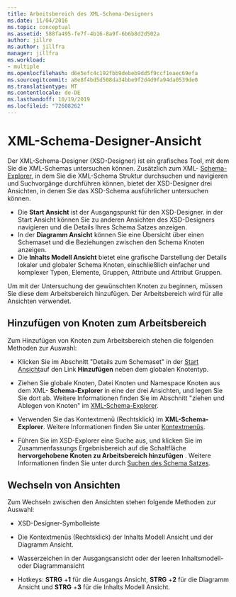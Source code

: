 ```yaml
---
title: Arbeitsbereich des XML-Schema-Designers
ms.date: 11/04/2016
ms.topic: conceptual
ms.assetid: 588fa495-fe7f-4b16-8a9f-6b6b8d2d502a
author: jillre
ms.author: jillfra
manager: jillfra
ms.workload:
- multiple
ms.openlocfilehash: d6e5efc4c192fbb9debeb9dd5f9ccf1eaec69efa
ms.sourcegitcommit: a8e8f4bd5d508da34bbe9f2d4d9fa94da0539de0
ms.translationtype: MT
ms.contentlocale: de-DE
ms.lasthandoff: 10/19/2019
ms.locfileid: "72608262"
---
```

# <a name="xml-schema-designer-workspace-views"></a>XML-Schema-Designer-Ansicht

Der XML-Schema-Designer (XSD-Designer) ist ein grafisches Tool, mit dem Sie die XML-Schemas untersuchen können. Zusätzlich zum XML- [Schema-Explorer](../xml-tools/xml-schema-explorer.md), in dem Sie die XML-Schema Struktur durchsuchen und navigieren und Suchvorgänge durchführen können, bietet der XSD-Designer drei Ansichten, in denen Sie das XSD-Schema ausführlicher untersuchen können.

- Die **Start Ansicht** ist der Ausgangspunkt für den XSD-Designer. in der Start Ansicht können Sie zu anderen Ansichten des XSD-Designers navigieren und die Details Ihres Schema Satzes anzeigen.
- In der **Diagramm Ansicht** können Sie eine Übersicht über einen Schemaset und die Beziehungen zwischen den Schema Knoten anzeigen.
- Die **Inhalts Modell Ansicht** bietet eine grafische Darstellung der Details lokaler und globaler Schema Knoten, einschließlich einfacher und komplexer Typen, Elemente, Gruppen, Attribute und Attribut Gruppen.

Um mit der Untersuchung der gewünschten Knoten zu beginnen, müssen Sie diese dem Arbeitsbereich hinzufügen. Der Arbeitsbereich wird für alle Ansichten verwendet.

## <a name="add-nodes-to-the-workspace"></a>Hinzufügen von Knoten zum Arbeitsbereich

Zum Hinzufügen von Knoten zum Arbeitsbereich stehen die folgenden Methoden zur Auswahl:

- Klicken Sie im Abschnitt "Details zum Schemaset" in der [Start Ansicht](../xml-tools/start-view.md)auf den Link **Hinzufügen** neben dem globalen Knotentyp.

- Ziehen Sie globale Knoten, Datei Knoten und Namespace Knoten aus dem XML- **Schema-Explorer** in eine der drei Ansichten, und legen Sie Sie dort ab. Weitere Informationen finden Sie im Abschnitt "ziehen und Ablegen von Knoten" im [XML-Schema-Explorer](../xml-tools/xml-schema-explorer.md).

- Verwenden Sie das Kontextmenü (Rechtsklick) im **XML-Schema-Explorer**. Weitere Informationen finden Sie unter [Kontextmenüs](../xml-tools/context-menus-xml-schema-explorer.md).

- Führen Sie im XSD-Explorer eine Suche aus, und klicken Sie im Zusammenfassungs Ergebnisbereich auf die Schaltfläche **hervorgehobene Knoten zu Arbeitsbereich hinzufügen** . Weitere Informationen finden Sie unter durch [Suchen des Schema Satzes](../xml-tools/searching-the-schema-set.md).

## <a name="switch-views"></a>Wechseln von Ansichten

Zum Wechseln zwischen den Ansichten stehen folgende Methoden zur Auswahl:

- XSD-Designer-Symbolleiste

- Die Kontextmenüs (Rechtsklick) der Inhalts Modell Ansicht und der Diagramm Ansicht.

- Wasserzeichen in der Ausgangsansicht oder der leeren Inhaltsmodell- oder Diagrammansicht

- Hotkeys: **STRG** +**1** für die Ausgangs Ansicht, **STRG** +**2** für die Diagramm Ansicht und **STRG** +**3** für die Inhalts Modell Ansicht.